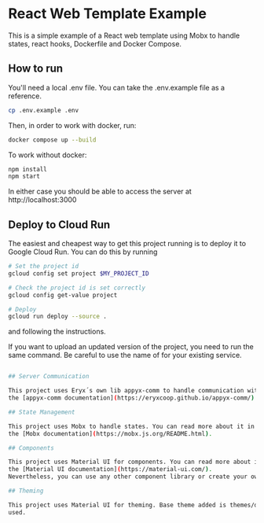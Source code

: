 # React Web Template Example

This is a simple example of a React web template using Mobx to handle states, react hooks, Dockerfile and Docker
Compose.

## How to run

You'll need a local .env file. You can take the .env.example file as a reference.

```bash
cp .env.example .env
```

Then, in order to work with docker, run:

```bash
docker compose up --build
```

To work without docker:

```bash
npm install
npm start
```

In either case you should be able to access the server at http://localhost:3000

## Deploy to Cloud Run

The easiest and cheapest way to get this project running is to deploy it to Google Cloud Run. You can do this by running

```bash
# Set the project id
gcloud config set project $MY_PROJECT_ID

# Check the project id is set correctly
gcloud config get-value project

# Deploy
gcloud run deploy --source .
```

and following the instructions.

If you want to upload an updated version of the project, you need to run the same command. Be careful to use
the name of for your existing service.

```bash

## Server Communication

This project uses Eryx´s own lib appyx-comm to handle communication with a backend server. You can read more about it in
the [appyx-comm documentation](https://eryxcoop.github.io/appyx-comm/).

## State Management

This project uses Mobx to handle states. You can read more about it in
the [Mobx documentation](https://mobx.js.org/README.html).

## Components

This project uses Material UI for components. You can read more about it in
the [Material UI documentation](https://material-ui.com/).
Nevertheless, you can use any other component library or create your own components.

## Theming

This project uses Material UI for theming. Base theme added is themes/darkTheme.js. React default theming could also be
used.

